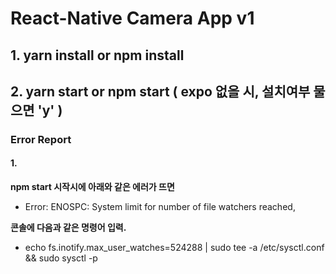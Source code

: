 # React-Native Camera App v1

## 1. yarn install or npm install

## 2. yarn start or npm start ( expo 없을 시, 설치여부 물으면 'y' )


### Error Report
#### 1.
**npm start 시작시에 아래와 같은 에러가 뜨면** 
- Error: ENOSPC: System limit for number of file watchers reached, 

**콘솔에 다음과 같은 명령어 입력.**
- echo fs.inotify.max_user_watches=524288 | sudo tee -a /etc/sysctl.conf && sudo sysctl -p
